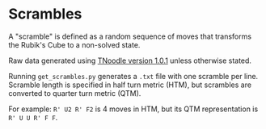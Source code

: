 # Scrambles

A "scramble" is defined as a random sequence of moves that transforms the Rubik's Cube to a non-solved state.

Raw data generated using [TNoodle version 1.0.1](https://www.worldcubeassociation.org/regulations/scrambles/) unless otherwise stated.

Running `get_scrambles.py` generates a `.txt` file with one scramble per line. Scramble length is specified in half turn metric (HTM), but scrambles are converted to quarter turn metric (QTM).

For example: `R' U2 R' F2` is 4 moves in HTM, but its QTM representation is `R' U U R' F F`.
